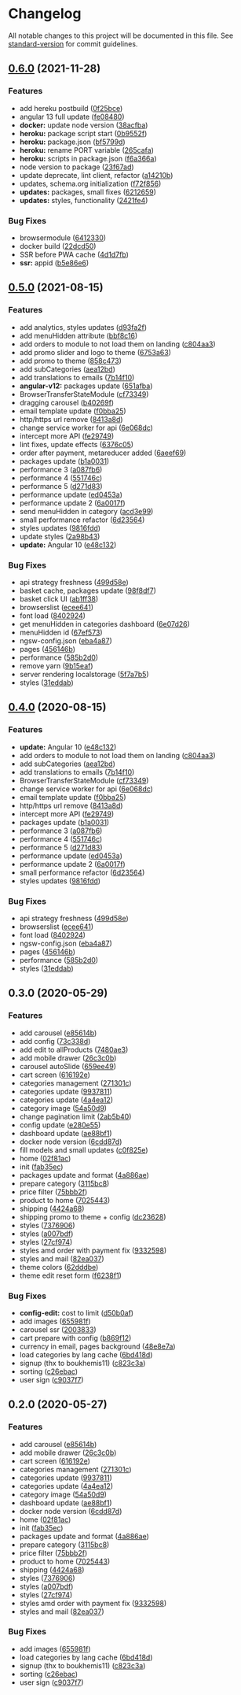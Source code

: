 # Changelog

All notable changes to this project will be documented in this file. See [standard-version](https://github.com/conventional-changelog/standard-version) for commit guidelines.

## [0.6.0](https://github.com/pararell/myapp_mean/compare/v0.5.0...v0.6.0) (2021-11-28)


### Features

* add hereku postbuild ([0f25bce](https://github.com/pararell/myapp_mean/commit/0f25bce6e22f68e9c066400589158cc2baf8db0e))
* angular 13 full update ([fe08480](https://github.com/pararell/myapp_mean/commit/fe084802ca9b2762bb907a7d54479128219b8a86))
* **docker:** update node version ([38acfba](https://github.com/pararell/myapp_mean/commit/38acfba23d16c72ccc34ce9e80a0ef74a9f91f7d))
* **heroku:** package script start ([0b9552f](https://github.com/pararell/myapp_mean/commit/0b9552f6183a8d771116a6a5c23fc847c223e359))
* **heroku:** package.json ([bf5799d](https://github.com/pararell/myapp_mean/commit/bf5799d2ed94214151c49335a417045e3a284009))
* **heroku:** rename PORT variable ([265cafa](https://github.com/pararell/myapp_mean/commit/265cafa47a777d7245adbccf91770d44e8bf29c5))
* **heroku:** scripts in package.json ([f6a366a](https://github.com/pararell/myapp_mean/commit/f6a366ae1dd74bf2cad781a2a9ba8fcdd17896ad))
* node version to package ([23f67ad](https://github.com/pararell/myapp_mean/commit/23f67ad399be49e51b866c8c582a431ebbca9326))
* update deprecate, lint client, refactor ([a14210b](https://github.com/pararell/myapp_mean/commit/a14210bcc916d3c0f6e6256b31e3b612147c7e25))
* updates, schema.org initialization ([f72f856](https://github.com/pararell/myapp_mean/commit/f72f8569043ba5529df790a395b2111ef0caa7f6))
* **updates:** packages, small fixes ([6212659](https://github.com/pararell/myapp_mean/commit/62126592a098f35377f5ec3d7b240f568e84ce37))
* **updates:** styles, functionality ([2421fe4](https://github.com/pararell/myapp_mean/commit/2421fe4a890b9af6585140198b6dca3c89314688))


### Bug Fixes

* browsermodule ([6412330](https://github.com/pararell/myapp_mean/commit/6412330dba28788c7bf3a3302213f96aeea070ac))
* docker build ([22dcd50](https://github.com/pararell/myapp_mean/commit/22dcd50ed8ef6c24346adc4cba9f805e9f1a5796))
* SSR before PWA cache ([4d1d7fb](https://github.com/pararell/myapp_mean/commit/4d1d7fb4927db257baf91e46a5a7e0daa1b1263e))
* **ssr:** appid ([b5e86e6](https://github.com/pararell/myapp_mean/commit/b5e86e61205986ed2c89eaa109c783ff79e028dd))

## [0.5.0](https://github.com/pararell/myapp_mean/compare/v0.3.0...v0.5.0) (2021-08-15)


### Features

* add analytics, styles updates ([d93fa2f](https://github.com/pararell/myapp_mean/commit/d93fa2fc2227b7322e74ae610719bf7a7af3ca45))
* add menuHidden attribute ([bbf8c16](https://github.com/pararell/myapp_mean/commit/bbf8c164895218bda02c2db9279d7bb771e95d59))
* add orders to module to not load them on landing ([c804aa3](https://github.com/pararell/myapp_mean/commit/c804aa3c65ccf396a435f682f61c985b2b1d8f09))
* add promo slider and logo to theme ([6753a63](https://github.com/pararell/myapp_mean/commit/6753a63db31e63d69f2095888812fd24d0b22ff4))
* add promo to theme ([858c473](https://github.com/pararell/myapp_mean/commit/858c473789a75b8962a626f6c801c552ec5be75a))
* add subCategories ([aea12bd](https://github.com/pararell/myapp_mean/commit/aea12bd34f577c503a1b17d13f23b7bcb94bbc2c))
* add translations to emails ([7b14f10](https://github.com/pararell/myapp_mean/commit/7b14f10025b59356e15133ccf75cd4f8be557e5c))
* **angular-v12:** packages update ([651afba](https://github.com/pararell/myapp_mean/commit/651afbacdb9350840fc5c7fb5f2f155cb0f795fc))
* BrowserTransferStateModule ([cf73349](https://github.com/pararell/myapp_mean/commit/cf733493e3f729e99fd33e4db98eaeb6071fc639))
* dragging carousel ([b40269f](https://github.com/pararell/myapp_mean/commit/b40269f68eebf7035d06f4525de89d1cd52932c7))
* email template update ([f0bba25](https://github.com/pararell/myapp_mean/commit/f0bba25743e133061cf3d77edb20643690121d2f))
* http/https url remove ([8413a8d](https://github.com/pararell/myapp_mean/commit/8413a8dfe9d3ec539beac2801e0a637f1275c473))
* change service worker for api ([6e068dc](https://github.com/pararell/myapp_mean/commit/6e068dca3cd177b7f9dfdc8854af6c1026f5a5e5))
* intercept more API ([fe29749](https://github.com/pararell/myapp_mean/commit/fe297494f903186ee8840686657178f0ec6f56cf))
* lint fixes, update effects ([6376c05](https://github.com/pararell/myapp_mean/commit/6376c0508e9e08a1bc378055105a0245091466c3))
* order after payment, metareducer added ([6aeef69](https://github.com/pararell/myapp_mean/commit/6aeef69fb203b12763d0b80113cb35520b2962be))
* packages update ([b1a0031](https://github.com/pararell/myapp_mean/commit/b1a003127104dd10bae8ed199401d1595a68a0d5))
* performance 3 ([a087fb6](https://github.com/pararell/myapp_mean/commit/a087fb6a41304c6f34ce01316766a04541e6c55b))
* performance 4 ([551746c](https://github.com/pararell/myapp_mean/commit/551746ca2f94c30d9cc5fc3da99b5a542262867f))
* performance 5 ([d271d83](https://github.com/pararell/myapp_mean/commit/d271d830db9abc37d22dd54c440ee1de284f51ba))
* performance update ([ed0453a](https://github.com/pararell/myapp_mean/commit/ed0453a871306033f2fa6106db5670e71fe28529))
* performance update 2 ([6a0017f](https://github.com/pararell/myapp_mean/commit/6a0017f6fd4789d237eee8508dd001e3fd89b775))
* send menuHidden in category ([acd3e99](https://github.com/pararell/myapp_mean/commit/acd3e993f864feed113d3f646e42777efabd96a8))
* small performance refactor ([6d23564](https://github.com/pararell/myapp_mean/commit/6d23564565b8f8e22e056a96791a1c6752037ac9))
* styles updates ([9816fdd](https://github.com/pararell/myapp_mean/commit/9816fdd2ee04d2e9702a98baac24a0a44ba874be))
* update styles ([2a98b43](https://github.com/pararell/myapp_mean/commit/2a98b43f22224727c6abb25a317eed80d579c584))
* **update:** Angular 10 ([e48c132](https://github.com/pararell/myapp_mean/commit/e48c1321a97a3250f0c43494813f2904bcffbae0))


### Bug Fixes

* api strategy freshness ([499d58e](https://github.com/pararell/myapp_mean/commit/499d58e926de7e3fbf0ddd55026dc1f120c87a5c))
* basket cache, packages update ([98f8df7](https://github.com/pararell/myapp_mean/commit/98f8df74bd76628d3d76d03fca6cba968ef955fd))
* basket click UI ([ab1ff38](https://github.com/pararell/myapp_mean/commit/ab1ff38a9660a0db9c442e0b0371ebf8d1ed02b4))
* browserslist ([ecee641](https://github.com/pararell/myapp_mean/commit/ecee64123f3e70247a70fd1c7c17a3a4350530e8))
* font load ([8402924](https://github.com/pararell/myapp_mean/commit/8402924aff16ee85ebfca1d64ea86819d8a2317d))
* get menuHidden in categories dashboard ([6e07d26](https://github.com/pararell/myapp_mean/commit/6e07d2621e73693b1326723676b9b1ca7058ec44))
* menuHidden id ([67ef573](https://github.com/pararell/myapp_mean/commit/67ef573975c4c74e3f6ceb54ce91df5683a9392a))
* ngsw-config.json ([eba4a87](https://github.com/pararell/myapp_mean/commit/eba4a87fe1d4f3736be042ff6476ea985155dcfc))
* pages ([456146b](https://github.com/pararell/myapp_mean/commit/456146b1bb2016f12c271454792796435ccb6ef4))
* performance ([585b2d0](https://github.com/pararell/myapp_mean/commit/585b2d090a5619928fc61e7c45ec58222fe98b44))
* remove yarn ([9b15eaf](https://github.com/pararell/myapp_mean/commit/9b15eafc8625d29073efa9534ccc2677d20b421b))
* server rendering localstorage ([5f7a7b5](https://github.com/pararell/myapp_mean/commit/5f7a7b50f00c4a6bb705fd42ff905cfa13770f9f))
* styles ([31eddab](https://github.com/pararell/myapp_mean/commit/31eddab8abc46b3400ed943c1a2e68714d59540b))

## [0.4.0](https://github.com/pararell/myapp_mean/compare/v0.3.0...v0.4.0) (2020-08-15)


### Features

* **update:** Angular 10 ([e48c132](https://github.com/pararell/myapp_mean/commit/e48c1321a97a3250f0c43494813f2904bcffbae0))
* add orders to module to not load them on landing ([c804aa3](https://github.com/pararell/myapp_mean/commit/c804aa3c65ccf396a435f682f61c985b2b1d8f09))
* add subCategories ([aea12bd](https://github.com/pararell/myapp_mean/commit/aea12bd34f577c503a1b17d13f23b7bcb94bbc2c))
* add translations to emails ([7b14f10](https://github.com/pararell/myapp_mean/commit/7b14f10025b59356e15133ccf75cd4f8be557e5c))
* BrowserTransferStateModule ([cf73349](https://github.com/pararell/myapp_mean/commit/cf733493e3f729e99fd33e4db98eaeb6071fc639))
* change service worker for api ([6e068dc](https://github.com/pararell/myapp_mean/commit/6e068dca3cd177b7f9dfdc8854af6c1026f5a5e5))
* email template update ([f0bba25](https://github.com/pararell/myapp_mean/commit/f0bba25743e133061cf3d77edb20643690121d2f))
* http/https url remove ([8413a8d](https://github.com/pararell/myapp_mean/commit/8413a8dfe9d3ec539beac2801e0a637f1275c473))
* intercept more API ([fe29749](https://github.com/pararell/myapp_mean/commit/fe297494f903186ee8840686657178f0ec6f56cf))
* packages update ([b1a0031](https://github.com/pararell/myapp_mean/commit/b1a003127104dd10bae8ed199401d1595a68a0d5))
* performance 3 ([a087fb6](https://github.com/pararell/myapp_mean/commit/a087fb6a41304c6f34ce01316766a04541e6c55b))
* performance 4 ([551746c](https://github.com/pararell/myapp_mean/commit/551746ca2f94c30d9cc5fc3da99b5a542262867f))
* performance 5 ([d271d83](https://github.com/pararell/myapp_mean/commit/d271d830db9abc37d22dd54c440ee1de284f51ba))
* performance update ([ed0453a](https://github.com/pararell/myapp_mean/commit/ed0453a871306033f2fa6106db5670e71fe28529))
* performance update 2 ([6a0017f](https://github.com/pararell/myapp_mean/commit/6a0017f6fd4789d237eee8508dd001e3fd89b775))
* small performance refactor ([6d23564](https://github.com/pararell/myapp_mean/commit/6d23564565b8f8e22e056a96791a1c6752037ac9))
* styles updates ([9816fdd](https://github.com/pararell/myapp_mean/commit/9816fdd2ee04d2e9702a98baac24a0a44ba874be))


### Bug Fixes

* api strategy freshness ([499d58e](https://github.com/pararell/myapp_mean/commit/499d58e926de7e3fbf0ddd55026dc1f120c87a5c))
* browserslist ([ecee641](https://github.com/pararell/myapp_mean/commit/ecee64123f3e70247a70fd1c7c17a3a4350530e8))
* font load ([8402924](https://github.com/pararell/myapp_mean/commit/8402924aff16ee85ebfca1d64ea86819d8a2317d))
* ngsw-config.json ([eba4a87](https://github.com/pararell/myapp_mean/commit/eba4a87fe1d4f3736be042ff6476ea985155dcfc))
* pages ([456146b](https://github.com/pararell/myapp_mean/commit/456146b1bb2016f12c271454792796435ccb6ef4))
* performance ([585b2d0](https://github.com/pararell/myapp_mean/commit/585b2d090a5619928fc61e7c45ec58222fe98b44))
* styles ([31eddab](https://github.com/pararell/myapp_mean/commit/31eddab8abc46b3400ed943c1a2e68714d59540b))

## 0.3.0 (2020-05-29)


### Features

* add carousel ([e85614b](https://github.com/pararell/myapp_mean/commit/e85614b76c2b9972d4811044ef2943bb59d97324))
* add config ([73c338d](https://github.com/pararell/myapp_mean/commit/73c338d9bd3d1a7c8059e6afcac7fef86ced4ad3))
* add edit to allProducts ([7480ae3](https://github.com/pararell/myapp_mean/commit/7480ae3ec2b644f943b35daa1e7b28273baa37ca))
* add mobile drawer ([26c3c0b](https://github.com/pararell/myapp_mean/commit/26c3c0b01fe4b848285d647e69c7c893d6efc541))
* carousel autoSlide ([659ee49](https://github.com/pararell/myapp_mean/commit/659ee49d15b592904ee4e7fd56b707e21930012c))
* cart screen ([616192e](https://github.com/pararell/myapp_mean/commit/616192e3c466d89be5018bc3924f05f90e59cf81))
* categories management ([271301c](https://github.com/pararell/myapp_mean/commit/271301cae8ba890766e3b3d577f4f6fc28eb8b62))
* categories update ([9937811](https://github.com/pararell/myapp_mean/commit/99378118a35504cfa0cc1c2c99459fd3acc4ced7))
* categories update ([4a4ea12](https://github.com/pararell/myapp_mean/commit/4a4ea1222f9d356af3cb2ae744f41f3de5c464bb))
* category image ([54a50d9](https://github.com/pararell/myapp_mean/commit/54a50d912a2bb3b3940bfa16d5e5a7c541d58736))
* change pagination limit ([2ab5b40](https://github.com/pararell/myapp_mean/commit/2ab5b40bbc78fcee3136df04340fd546da0bfb04))
* config update ([e280e55](https://github.com/pararell/myapp_mean/commit/e280e556e373de4272bf4fbe5d3b6972109665cb))
* dashboard update ([ae88bf1](https://github.com/pararell/myapp_mean/commit/ae88bf19598f24dbfd4f1560a5bba86a3fd077ca))
* docker node version ([6cdd87d](https://github.com/pararell/myapp_mean/commit/6cdd87d4053fca948c3ba02641cc356b3de9ecca))
* fill models and small updates ([c0f825e](https://github.com/pararell/myapp_mean/commit/c0f825ec78306201733dc522d76d668449e8c834))
* home ([02f81ac](https://github.com/pararell/myapp_mean/commit/02f81ac52172209f1fffff4e239c0bbc1141fd75))
* init ([fab35ec](https://github.com/pararell/myapp_mean/commit/fab35ecd21e4dcbb4f80c46664e5c803e3b08b37))
* packages update and format ([4a886ae](https://github.com/pararell/myapp_mean/commit/4a886ae5c4771563a359b1ca258218fe714c9e1e))
* prepare category ([3115bc8](https://github.com/pararell/myapp_mean/commit/3115bc81ba101e401228329f0c96f741e3a8cc96))
* price filter ([75bbb2f](https://github.com/pararell/myapp_mean/commit/75bbb2f6875ce3d919be33bfccb54dd4dc2c5099))
* product to home ([7025443](https://github.com/pararell/myapp_mean/commit/702544347fda666ec8c76ea214e2c8842691c8cc))
* shipping ([4424a68](https://github.com/pararell/myapp_mean/commit/4424a68c6d67b6a686add742bbcf3401a42b6eb8))
* shipping promo to theme + config ([dc23628](https://github.com/pararell/myapp_mean/commit/dc23628b4fe2f39fe4836b05710fa3283f817709))
* styles ([7376906](https://github.com/pararell/myapp_mean/commit/7376906bb78d4eb9c5bc7d03287e3f3a1598110e))
* styles ([a007bdf](https://github.com/pararell/myapp_mean/commit/a007bdf0933fbd325e36ea397046d8822f888522))
* styles ([27cf974](https://github.com/pararell/myapp_mean/commit/27cf97422c8fed0b3877f5ca59d541204166f52c))
* styles amd order with payment fix ([9332598](https://github.com/pararell/myapp_mean/commit/9332598baa40f99703924681f7417cf3b3d7f416))
* styles and mail ([82ea037](https://github.com/pararell/myapp_mean/commit/82ea037a775b80c97abbf71cd3b4361bf0852f48))
* theme colors ([62dddbe](https://github.com/pararell/myapp_mean/commit/62dddbe4d9905d1cc5a9bfa6363b7bcd69c820de))
* theme edit reset form ([f6238f1](https://github.com/pararell/myapp_mean/commit/f6238f13184f8f5cfffa0b4364b480ad86c121da))


### Bug Fixes

* **config-edit:** cost to limit ([d50b0af](https://github.com/pararell/myapp_mean/commit/d50b0af6be66f4da3b84dd4a8e4fc9cc7baa59d8))
* add images ([655981f](https://github.com/pararell/myapp_mean/commit/655981f10d53cd2aec54c66f1f30979e7ccd79f0))
* carousel ssr ([2003833](https://github.com/pararell/myapp_mean/commit/2003833330be57b05c6600e86d8cae1c3347dfab))
* cart prepare with config ([b869f12](https://github.com/pararell/myapp_mean/commit/b869f12ce5e990d61cfd3a3c72153ccae86dc32e))
* currency in email, pages background ([48e8e7a](https://github.com/pararell/myapp_mean/commit/48e8e7adac1786310093d6605307ed687f86fcd0))
* load categories by lang cache ([6bd418d](https://github.com/pararell/myapp_mean/commit/6bd418d2a9af8c6282e49b9f27d8175d73b56bba))
* signup (thx to boukhemis11) ([c823c3a](https://github.com/pararell/myapp_mean/commit/c823c3ade3c80278039bc8057a7ba28441a4d8e2))
* sorting ([c26ebac](https://github.com/pararell/myapp_mean/commit/c26ebacf0893d24cf8f4ee9804f9f0a3554d2e4d))
* user sign ([c9037f7](https://github.com/pararell/myapp_mean/commit/c9037f7f04a2c59358a50eae3599f6c132d77bf4))

## 0.2.0 (2020-05-27)


### Features

* add carousel ([e85614b](https://github.com/pararell/myapp_mean/commit/e85614b76c2b9972d4811044ef2943bb59d97324))
* add mobile drawer ([26c3c0b](https://github.com/pararell/myapp_mean/commit/26c3c0b01fe4b848285d647e69c7c893d6efc541))
* cart screen ([616192e](https://github.com/pararell/myapp_mean/commit/616192e3c466d89be5018bc3924f05f90e59cf81))
* categories management ([271301c](https://github.com/pararell/myapp_mean/commit/271301cae8ba890766e3b3d577f4f6fc28eb8b62))
* categories update ([9937811](https://github.com/pararell/myapp_mean/commit/99378118a35504cfa0cc1c2c99459fd3acc4ced7))
* categories update ([4a4ea12](https://github.com/pararell/myapp_mean/commit/4a4ea1222f9d356af3cb2ae744f41f3de5c464bb))
* category image ([54a50d9](https://github.com/pararell/myapp_mean/commit/54a50d912a2bb3b3940bfa16d5e5a7c541d58736))
* dashboard update ([ae88bf1](https://github.com/pararell/myapp_mean/commit/ae88bf19598f24dbfd4f1560a5bba86a3fd077ca))
* docker node version ([6cdd87d](https://github.com/pararell/myapp_mean/commit/6cdd87d4053fca948c3ba02641cc356b3de9ecca))
* home ([02f81ac](https://github.com/pararell/myapp_mean/commit/02f81ac52172209f1fffff4e239c0bbc1141fd75))
* init ([fab35ec](https://github.com/pararell/myapp_mean/commit/fab35ecd21e4dcbb4f80c46664e5c803e3b08b37))
* packages update and format ([4a886ae](https://github.com/pararell/myapp_mean/commit/4a886ae5c4771563a359b1ca258218fe714c9e1e))
* prepare category ([3115bc8](https://github.com/pararell/myapp_mean/commit/3115bc81ba101e401228329f0c96f741e3a8cc96))
* price filter ([75bbb2f](https://github.com/pararell/myapp_mean/commit/75bbb2f6875ce3d919be33bfccb54dd4dc2c5099))
* product to home ([7025443](https://github.com/pararell/myapp_mean/commit/702544347fda666ec8c76ea214e2c8842691c8cc))
* shipping ([4424a68](https://github.com/pararell/myapp_mean/commit/4424a68c6d67b6a686add742bbcf3401a42b6eb8))
* styles ([7376906](https://github.com/pararell/myapp_mean/commit/7376906bb78d4eb9c5bc7d03287e3f3a1598110e))
* styles ([a007bdf](https://github.com/pararell/myapp_mean/commit/a007bdf0933fbd325e36ea397046d8822f888522))
* styles ([27cf974](https://github.com/pararell/myapp_mean/commit/27cf97422c8fed0b3877f5ca59d541204166f52c))
* styles amd order with payment fix ([9332598](https://github.com/pararell/myapp_mean/commit/9332598baa40f99703924681f7417cf3b3d7f416))
* styles and mail ([82ea037](https://github.com/pararell/myapp_mean/commit/82ea037a775b80c97abbf71cd3b4361bf0852f48))


### Bug Fixes

* add images ([655981f](https://github.com/pararell/myapp_mean/commit/655981f10d53cd2aec54c66f1f30979e7ccd79f0))
* load categories by lang cache ([6bd418d](https://github.com/pararell/myapp_mean/commit/6bd418d2a9af8c6282e49b9f27d8175d73b56bba))
* signup (thx to boukhemis11) ([c823c3a](https://github.com/pararell/myapp_mean/commit/c823c3ade3c80278039bc8057a7ba28441a4d8e2))
* sorting ([c26ebac](https://github.com/pararell/myapp_mean/commit/c26ebacf0893d24cf8f4ee9804f9f0a3554d2e4d))
* user sign ([c9037f7](https://github.com/pararell/myapp_mean/commit/c9037f7f04a2c59358a50eae3599f6c132d77bf4))
